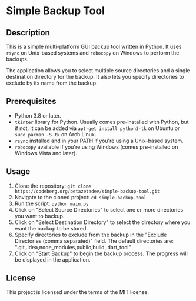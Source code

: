 # Simple Backup Tool

## Description
This is a simple multi-platform GUI backup tool written in Python. It uses `rsync` on Unix-based systems and `robocopy` on Windows to perform the backups.

The application allows you to select multiple source directories and a single destination directory for the backup. It also lets you specify directories to exclude by its name from the backup.

## Prerequisites

* Python 3.8 or later.
* `tkinter` library for Python. Usually comes pre-installed with Python, but if not, it can be added via `apt-get install python3-tk` on Ubuntu or `sudo pacman -S tk` on Arch Linux.
* `rsync` installed and in your PATH if you're using a Unix-based system.
* `robocopy` available if you're using Windows (comes pre-installed on Windows Vista and later).

## Usage

1. Clone the repository: `git clone https://codeberg.org/betazetadev/simple-backup-tool.git`
2. Navigate to the cloned project: `cd simple-backup-tool`
3. Run the script: `python main.py`
4. Click on "Select Source Directories" to select one or more directories you want to backup.
5. Click on "Select Destination Directory" to select the directory where you want the backup to be stored.
6. Specify directories to exclude from the backup in the "Exclude Directories (comma separated)" field. The default directories are: ".git,.idea,node_modules,public,build,.dart_tool"
7. Click on "Start Backup" to begin the backup process. The progress will be displayed in the application.

## License

This project is licensed under the terms of the MIT license.